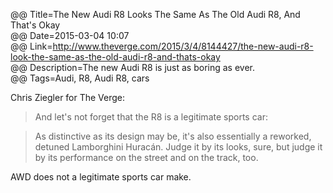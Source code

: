 @@ Title=The New Audi R8 Looks The Same As The Old Audi R8, And That's Okay  
@@ Date=2015-03-04 10:07  
@@ Link=http://www.theverge.com/2015/3/4/8144427/the-new-audi-r8-look-the-same-as-the-old-audi-r8-and-thats-okay  
@@ Description=The new Audi R8 is just as boring as ever.    
@@ Tags=Audi, R8, Audi R8, cars    

Chris Ziegler for The Verge:
>And let's not forget that the R8 is a legitimate sports car:

>As distinctive as its design may be, it's also essentially a reworked, detuned Lamborghini Huracán. Judge it by its looks, sure, but judge it by its performance on the street and on the track, too.

AWD does not a legitimate sports car make.